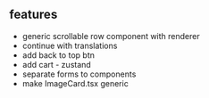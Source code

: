 ## features

- generic scrollable row component with renderer
- continue with translations
- add back to top btn
- add cart - zustand
- separate forms to components
- make ImageCard.tsx generic
